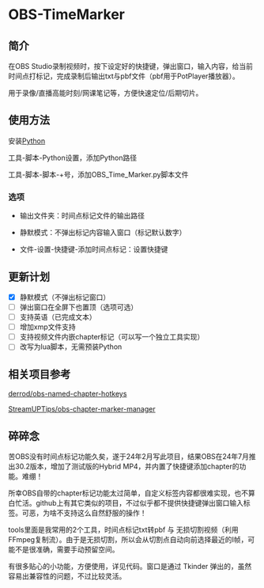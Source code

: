 # OBS-TimeMarker
## 简介
在OBS Studio录制视频时，按下设定好的快捷键，弹出窗口，输入内容，给当前时间点打标记，完成录制后输出txt与pbf文件（pbf用于PotPlayer播放器）。

用于录像/直播高能时刻/网课笔记等，方便快速定位/后期切片。

## 使用方法
安装[Python](https://www.python.org/downloads/)

工具-脚本-Python设置，添加Python路径

工具-脚本-脚本-+号，添加OBS_Time_Marker.py脚本文件

### 选项
- 输出文件夹：时间点标记文件的输出路径

- 静默模式：不弹出标记内容输入窗口（标记默认数字）

- 文件-设置-快捷键-添加时间点标记：设置快捷键

## 更新计划
- [x] 静默模式（不弹出标记窗口）
- [ ] 弹出窗口在全屏下也置顶（选项可选）
- [ ] 支持英语（已完成文本）
- [ ] 增加xmp文件支持
- [ ] 支持视频文件内嵌chapter标记（可以写一个独立工具实现）
- [ ] 改写为lua脚本，无需预装Python

## 相关项目参考
[derrod/obs-named-chapter-hotkeys](https://github.com/derrod/obs-named-chapter-hotkeys)

[StreamUPTips/obs-chapter-marker-manager](https://github.com/StreamUPTips/obs-chapter-marker-manager)

## 碎碎念
苦OBS没有时间点标记功能久矣，遂于24年2月写此项目，结果OBS在24年7月推出30.2版本，增加了测试版的Hybrid MP4，并内置了快捷键添加chapter的功能。难绷！

所幸OBS自带的chapter标记功能太过简单，自定义标签内容都很难实现，也不算白忙活。github上有其它类似的项目，不过似乎都不提供快捷键弹出窗口输入标签。可恶，为啥不支持这么自然舒服的操作！

tools里面是我常用的2个工具，时间点标记txt转pbf 与 无损切割视频（利用FFmpeg复制流）。由于是无损切割，所以会从切割点自动向前选择最近的I帧，可能不是很准确，需要手动预留空间。

有很多贴心的小功能，方便使用，详见代码。窗口是通过 Tkinder 弹出的，虽然容易出兼容性的问题，不过比较灵活。
